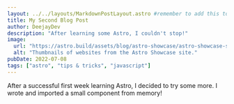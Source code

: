 ```yaml
---
layout: ../../layouts/MarkdownPostLayout.astro #remember to add this to the other pages
title: My Second Blog Post
author: DeejayDev
description: "After learning some Astro, I couldn't stop!"
image:
  url: "https://astro.build/assets/blog/astro-showcase/astro-showcase-screenshot.jpg"
  alt: "Thumbnails of websites from the Astro Showcase site."
pubDate: 2022-07-08
tags: ["astro", "tips & tricks", "javascript"]
---
```


After a successful first week learning Astro, I decided to try some more. I wrote and imported a small component from memory!
